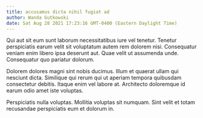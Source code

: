 ```yaml
---
title: accusamus dicta nihil fugiat ad
author: Wanda Gutkowski
date: Sat Aug 28 2021 17:23:16 GMT-0400 (Eastern Daylight Time)
---
```

Qui aut sit eum sunt laborum necessitatibus iure vel tenetur. Tenetur perspiciatis earum velit sit voluptatum autem rem dolorem nisi. Consequatur veniam enim libero ipsa deserunt aut. Quae velit ut assumenda unde. Consequatur quo pariatur dolorum.

 Dolorem dolores magni sint nobis ducimus. Illum et quaerat ullam qui nesciunt dicta. Similique qui rerum qui ut aperiam tempora quibusdam consectetur debitis. Itaque enim vel labore at. Architecto doloremque id earum odio amet iste voluptas.

 Perspiciatis nulla voluptas. Mollitia voluptas sit numquam. Sint velit et totam recusandae perspiciatis eum et dolorum in.
